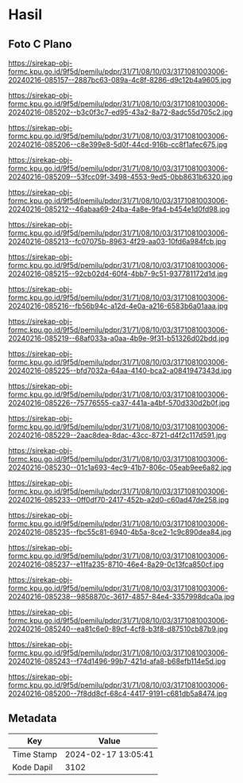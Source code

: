 # Hasil

## Foto C Plano

https://sirekap-obj-formc.kpu.go.id/9f5d/pemilu/pdpr/31/71/08/10/03/3171081003006-20240216-085157--2887bc63-089a-4c8f-8286-d9c12b4a9605.jpg

https://sirekap-obj-formc.kpu.go.id/9f5d/pemilu/pdpr/31/71/08/10/03/3171081003006-20240216-085202--b3c0f3c7-ed95-43a2-8a72-8adc55d705c2.jpg

https://sirekap-obj-formc.kpu.go.id/9f5d/pemilu/pdpr/31/71/08/10/03/3171081003006-20240216-085206--c8e399e8-5d0f-44cd-916b-cc8f1afec675.jpg

https://sirekap-obj-formc.kpu.go.id/9f5d/pemilu/pdpr/31/71/08/10/03/3171081003006-20240216-085209--53fcc09f-3498-4553-9ed5-0bb8631b6320.jpg

https://sirekap-obj-formc.kpu.go.id/9f5d/pemilu/pdpr/31/71/08/10/03/3171081003006-20240216-085212--46abaa69-24ba-4a8e-9fa4-b454e1d0fd98.jpg

https://sirekap-obj-formc.kpu.go.id/9f5d/pemilu/pdpr/31/71/08/10/03/3171081003006-20240216-085213--fc07075b-8963-4f29-aa03-10fd6a984fcb.jpg

https://sirekap-obj-formc.kpu.go.id/9f5d/pemilu/pdpr/31/71/08/10/03/3171081003006-20240216-085215--92cb02d4-60f4-4bb7-9c51-937781172d1d.jpg

https://sirekap-obj-formc.kpu.go.id/9f5d/pemilu/pdpr/31/71/08/10/03/3171081003006-20240216-085216--fb56b94c-a12d-4e0a-a216-6583b6a01aaa.jpg

https://sirekap-obj-formc.kpu.go.id/9f5d/pemilu/pdpr/31/71/08/10/03/3171081003006-20240216-085219--68af033a-a0aa-4b9e-9f31-b51326d02bdd.jpg

https://sirekap-obj-formc.kpu.go.id/9f5d/pemilu/pdpr/31/71/08/10/03/3171081003006-20240216-085225--bfd7032a-64aa-4140-bca2-a0841947343d.jpg

https://sirekap-obj-formc.kpu.go.id/9f5d/pemilu/pdpr/31/71/08/10/03/3171081003006-20240216-085226--75776555-ca37-441a-a4bf-570d330d2b0f.jpg

https://sirekap-obj-formc.kpu.go.id/9f5d/pemilu/pdpr/31/71/08/10/03/3171081003006-20240216-085229--2aac8dea-8dac-43cc-8721-d4f2c117d591.jpg

https://sirekap-obj-formc.kpu.go.id/9f5d/pemilu/pdpr/31/71/08/10/03/3171081003006-20240216-085230--01c1a693-4ec9-41b7-806c-05eab9ee6a82.jpg

https://sirekap-obj-formc.kpu.go.id/9f5d/pemilu/pdpr/31/71/08/10/03/3171081003006-20240216-085233--0ff0df70-2417-452b-a2d0-c60ad47de258.jpg

https://sirekap-obj-formc.kpu.go.id/9f5d/pemilu/pdpr/31/71/08/10/03/3171081003006-20240216-085235--fbc55c81-6940-4b5a-8ce2-1c9c890dea84.jpg

https://sirekap-obj-formc.kpu.go.id/9f5d/pemilu/pdpr/31/71/08/10/03/3171081003006-20240216-085237--e11fa235-8710-46e4-8a29-0c13fca850cf.jpg

https://sirekap-obj-formc.kpu.go.id/9f5d/pemilu/pdpr/31/71/08/10/03/3171081003006-20240216-085238--9858870c-3617-4857-84e4-3357998dca0a.jpg

https://sirekap-obj-formc.kpu.go.id/9f5d/pemilu/pdpr/31/71/08/10/03/3171081003006-20240216-085240--ea81c6e0-89cf-4cf8-b3f8-d87510cb87b9.jpg

https://sirekap-obj-formc.kpu.go.id/9f5d/pemilu/pdpr/31/71/08/10/03/3171081003006-20240216-085243--f74d1496-99b7-421d-afa8-b68efb114e5d.jpg

https://sirekap-obj-formc.kpu.go.id/9f5d/pemilu/pdpr/31/71/08/10/03/3171081003006-20240216-085200--7f8dd8cf-68c4-4417-9191-c681db5a8474.jpg


## Metadata

| Key        | Value               |
| ---------- | ------------------- |
| Time Stamp | 2024-02-17 13:05:41 |
| Kode Dapil | 3102                |



